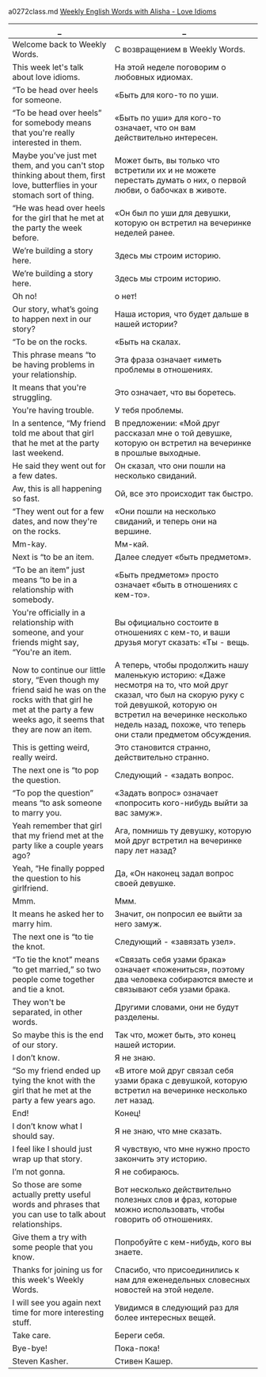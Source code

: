 a0272class.md
[Weekly English Words with Alisha - Love Idioms](https://www.youtube.com/watch?v=H_n7gASzZGY)





_|_
--|--
Welcome back to Weekly Words.|С возвращением в Weekly Words.
This week let's talk about love idioms.|На этой неделе поговорим о любовных идиомах.
“To be head over heels for someone.|«Быть ​​для кого-то по уши.
“To be head over heels” for somebody means that you're really interested in them.|«Быть ​​по уши» для кого-то означает, что он вам действительно интересен.
Maybe you've just met them, and you can't stop thinking about them, first love, butterflies in your stomach sort of thing.|Может быть, вы только что встретили их и не можете перестать думать о них, о первой любви, о бабочках в животе.
“He was head over heels for the girl that he met at the party the week before.|«Он был по уши для девушки, которую он встретил на вечеринке неделей ранее.
We’re building a story here.|Здесь мы строим историю.
We’re building a story here.|Здесь мы строим историю.
Oh no!|о нет!
Our story, what’s going to happen next in our story?|Наша история, что будет дальше в нашей истории?
“To be on the rocks.|«Быть ​​на скалах.
This phrase means “to be having problems in your relationship.|Эта фраза означает «иметь проблемы в отношениях.
It means that you're struggling.|Это означает, что вы боретесь.
You're having trouble.|У тебя проблемы.
In a sentence, “My friend told me about that girl that he met at the party last weekend.|В предложении: «Мой друг рассказал мне о той девушке, которую он встретил на вечеринке в прошлые выходные.
He said they went out for a few dates.|Он сказал, что они пошли на несколько свиданий.
Aw, this is all happening so fast.|Ой, все это происходит так быстро.
“They went out for a few dates, and now they're on the rocks.|«Они пошли на несколько свиданий, и теперь они на вершине.
Mm-kay.|Мм-кай.
Next is “to be an item.|Далее следует «быть предметом».
“To be an item” just means “to be in a relationship with somebody.|«Быть ​​предметом» просто означает «быть в отношениях с кем-то».
You're officially in a relationship with someone, and your friends might say, “You're an item.|Вы официально состоите в отношениях с кем-то, и ваши друзья могут сказать: «Ты - вещь.
Now to continue our little story, “Even though my friend said he was on the rocks with that girl he met at the party a few weeks ago, it seems that they are now an item.|А теперь, чтобы продолжить нашу маленькую историю: «Даже несмотря на то, что мой друг сказал, что был на скорую руку с той девушкой, которую он встретил на вечеринке несколько недель назад, похоже, что теперь они стали предметом обсуждения.
This is getting weird, really weird.|Это становится странно, действительно странно.
The next one is “to pop the question.|Следующий - «задать вопрос.
“To pop the question” means “to ask someone to marry you.|«Задать вопрос» означает «попросить кого-нибудь выйти за вас замуж».
Yeah remember that girl that my friend met at the party like a couple years ago?|Ага, помнишь ту девушку, которую мой друг встретил на вечеринке пару лет назад?
Yeah, “He finally popped the question to his girlfriend.|Да, «Он наконец задал вопрос своей девушке.
Mmm.|Ммм.
It means he asked her to marry him.|Значит, он попросил ее выйти за него замуж.
The next one is “to tie the knot.|Следующий - «завязать узел».
“To tie the knot” means “to get married,” so two people come together and tie a knot.|«Связать себя узами брака» означает «пожениться», поэтому два человека собираются вместе и связывают себя узами брака.
They won't be separated, in other words.|Другими словами, они не будут разделены.
So maybe this is the end of our story.|Так что, может быть, это конец нашей истории.
I don’t know.|Я не знаю.
“So my friend ended up tying the knot with the girl that he met at the party a few years ago.|«В итоге мой друг связал себя узами брака с девушкой, которую встретил на вечеринке несколько лет назад.
End!|Конец!
I don’t know what I should say.|Я не знаю, что мне сказать.
I feel like I should just wrap up that story.|Я чувствую, что мне нужно просто закончить эту историю.
I’m not gonna.|Я не собираюсь.
So those are some actually pretty useful words and phrases that you can use to talk about relationships.|Вот несколько действительно полезных слов и фраз, которые можно использовать, чтобы говорить об отношениях.
Give them a try with some people that you know.|Попробуйте с кем-нибудь, кого вы знаете.
Thanks for joining us for this week's Weekly Words.|Спасибо, что присоединились к нам для еженедельных словесных новостей на этой неделе.
I will see you again next time for more interesting stuff.|Увидимся в следующий раз для более интересных вещей.
Take care.|Береги себя.
Bye-bye!|Пока-пока!
Steven Kasher.|Стивен Кашер.
